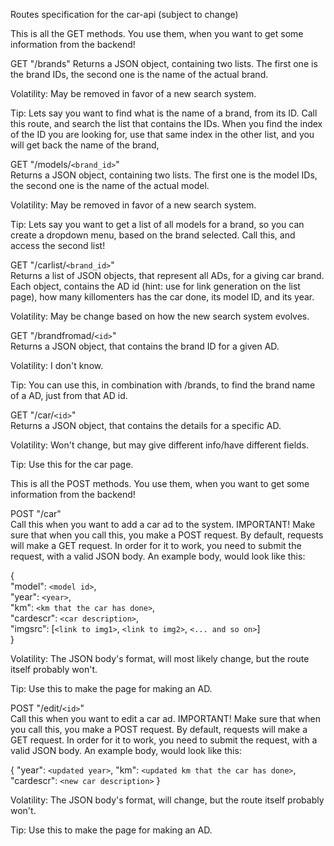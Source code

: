 Routes specification for the car-api (subject to change)

This is all the GET methods. You use them, when you want to get some information from the backend!

GET "/brands"
Returns a JSON object, containing two lists. The first one is the brand IDs, the second one is the name of the actual brand.

Volatility: May be removed in favor of a new search system.

Tip:
Lets say you want to find what is the name of a brand, from its ID. Call this route, and search the list that contains the IDs.
When you find the index of the ID you are looking for, use that same index in the other list, and you will get back the name of the brand,  

GET "/models/`<brand_id>`"<br>
Returns a JSON object, containing two lists. The first one is the model IDs, the second one is the name of the actual model.

Volatility: May be removed in favor of a new search system.

Tip:
Lets say you want to get a list of all models for a brand, so you can create a dropdown menu, based on the brand selected.
Call this, and access the second list!

GET "/carlist/`<brand_id>`"<br>
Returns a list of JSON objects, that represent all ADs, for a giving car brand. Each object, contains the AD id (hint: use for link generation on the list page), how many killomenters has the car done, its model ID, and its year. 

Volatility: May be change based on how the new search system evolves.

GET "/brandfromad/`<id>`"<br>
Returns a JSON object, that contains the brand ID for a given AD. 

Volatility: I don't know.

Tip:
You can use this, in combination with /brands, to find the brand name of a AD, just from that AD id.

GET "/car/`<id>`"<br>
Returns a JSON object, that contains the details for a specific AD.

Volatility: Won't change, but may give different info/have different fields.

Tip:
Use this for the car page.

This is all the POST methods. You use them, when you want to get some information from the backend!<br>

POST "/car"<br>
Call this when you want to add a car ad to the system. IMPORTANT! Make sure that when you call this, you make a POST request. By default, requests will make a GET request.
In order for it to work, you need to submit the request, with a valid JSON body. An example body, would look like this:

{<br>
    "model": `<model id>`,<br>
    "year": `<year>`,<br>
    "km": `<km that the car has done>`,<br>
    "cardescr": `<car description>`,<br>
    "imgsrc": [`<link to img1>`, `<link to img2>`, `<... and so on>`]<br>
}<br>

Volatility: The JSON body's format, will most likely change, but the route itself probably won't.

Tip:
Use this to make the page for making an AD.

POST "/edit/`<id>`"<br>
Call this when you want to edit a car ad. IMPORTANT! Make sure that when you call this, you make a POST request. By default, requests will make a GET request.
In order for it to work, you need to submit the request, with a valid JSON body. An example body, would look like this:

{
    "year": `<updated year>`,
    "km": `<updated km that the car has done>`,
    "cardescr": `<new car description>`
}

Volatility: The JSON body's format, will change, but the route itself probably won't.

Tip:
Use this to make the page for making an AD.